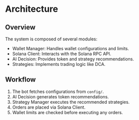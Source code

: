 # Architecture

## Overview
The system is composed of several modules:
- Wallet Manager: Handles wallet configurations and limits.
- Solana Client: Interacts with the Solana RPC API.
- AI Decision: Provides token and strategy recommendations.
- Strategies: Implements trading logic like DCA.

## Workflow
1. The bot fetches configurations from `config/`.
2. AI Decision generates token recommendations.
3. Strategy Manager executes the recommended strategies.
4. Orders are placed via Solana Client.
5. Wallet limits are checked before executing any orders.

